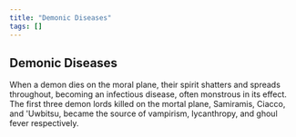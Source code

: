 ```yaml
---
title: "Demonic Diseases"
tags: []
---
```

## Demonic Diseases
When a demon dies on the moral plane, their spirit shatters and spreads throughout, becoming an infectious disease, often monstrous in its effect.
The first three demon lords killed on the mortal plane, Samiramis, Ciacco, and 'Uwbitsu, became the source of vampirism, lycanthropy, and ghoul fever respectively.
